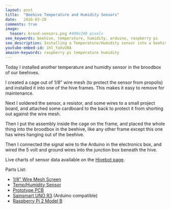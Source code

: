 ```yaml
---
layout: post
title:  "Beehive Temperature and Humidity Sensors"
date:   2016-03-20
comments: true
image:
  teaser: brood-sensors.png #400x240 pixels
seo_keywords: beehive, temperature, humidity, arduino, raspberry pi
seo_description: Installing a Temperature/Humidity sensor into a beehive.
youtube-embed-id: 1hl_YaXvU0A
amazon-keywords: raspberry pi temperature humidity
---
```


Today I installed another temperature and humidty sensor in the broodbox of our
beehives. 

I created a cage out of 1/8" wire mesh (to protect the sensor from propolis)
and installed it into one of the hive frames.  This makes it easy to remove for
maintenance.

Next I soldered the sensor, a resistor, and some wires to a small project
board, and attached some cardboard to the back to protect it from shorting out
against the wire mesh.

Then I put the assembly inside the cage on the frame, and placed the whole
thing into the broodbox in the beehive, like any other frame except this one
has wires hanging out of the beehive.

Then I connected the signal wire to the Arduino in the electronics box, and
wired the 5 volt and ground wires into the junction box beneath the hive.

Live charts of sensor data available on the [Hivebot page](/hivebot).

Parts List:

* [1/8" Wire Mesh Screen](http://amzn.to/1LwoMmE)
* [Temp/Humidity Sensor](http://amzn.to/1ZbVpIq)
* [Prototype PCB](http://amzn.to/21CpDnB)
* [Sainsmart UNO R3](http://amzn.to/1RUTh2c) (Arduino compatible)
* [Raspberry Pi 2 Model B](http://amzn.to/1ZbVETF)
